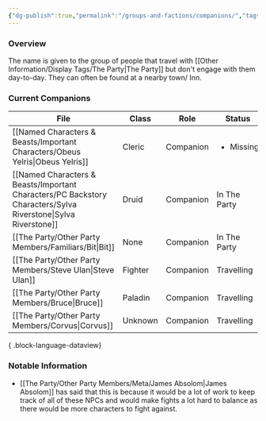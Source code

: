 ```yaml
---
{"dg-publish":true,"permalink":"/groups-and-factions/companions/","tags":["NPC","Groups"],"updated":"2025-08-11T11:53:31.521+01:00"}
---
```


### Overview
The name is given to the group of people that travel with [[Other Information/Display Tags/The Party\|The Party]] but don't engage with them day-to-day. They can often be found at a nearby town/ Inn.

### Current Companions
| File                                                                                                             | Class   | Role      | Status                    |
| ---------------------------------------------------------------------------------------------------------------- | ------- | --------- | ------------------------- |
| [[Named Characters & Beasts/Important Characters/Obeus Yelris\|Obeus Yelris]]                                 | Cleric  | Companion | <ul><li>Missing</li></ul> |
| [[Named Characters & Beasts/Important Characters/PC Backstory Characters/Sylva Riverstone\|Sylva Riverstone]] | Druid   | Companion | In The Party              |
| [[The Party/Other Party Members/Familiars/Bit\|Bit]]                                                          | None    | Companion | In The Party              |
| [[The Party/Other Party Members/Steve Ulan\|Steve Ulan]]                                                      | Fighter | Companion | Travelling                |
| [[The Party/Other Party Members/Bruce\|Bruce]]                                                                | Paladin | Companion | Travelling                |
| [[The Party/Other Party Members/Corvus\|Corvus]]                                                              | Unknown | Companion | Travelling                |

{ .block-language-dataview}

### Notable Information 
- [[The Party/Other Party Members/Meta/James Absolom\|James Absolom]] has said that this is because it would be a lot of work to keep track of all of these NPCs and would make fights a lot hard to balance as there would be more characters to fight against. 